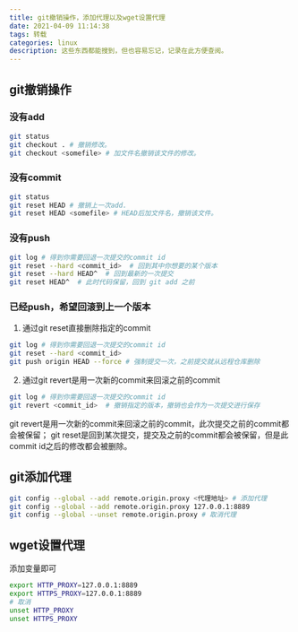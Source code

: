 ```yaml
---
title: git撤销操作，添加代理以及wget设置代理
date: 2021-04-09 11:14:38
tags: 转载
categories: linux
description: 这些东西都能搜到，但也容易忘记，记录在此方便查阅。
---
```


## git撤销操作

### 没有add

```bash
git status
git checkout . # 撤销修改。
git checkout <somefile> # 加文件名撤销该文件的修改。
```

### 没有commit

```bash
git status
git reset HEAD # 撤销上一次add.
git reset HEAD <somefile> # HEAD后加文件名，撤销该文件。
```

### 没有push

```bash
git log # 得到你需要回退一次提交的commit id
git reset --hard <commit_id>  # 回到其中你想要的某个版本
git reset --hard HEAD^  # 回到最新的一次提交
git reset HEAD^  # 此时代码保留，回到 git add 之前
```

### 已经push，希望回滚到上一个版本

1. 通过git reset直接删除指定的commit

```bash
git log # 得到你需要回退一次提交的commit id
git reset --hard <commit_id>
git push origin HEAD --force # 强制提交一次，之前提交就从远程仓库删除
```

2. 通过git revert是用一次新的commit来回滚之前的commit

```bash
git log # 得到你需要回退一次提交的commit id
git revert <commit_id>  # 撤销指定的版本，撤销也会作为一次提交进行保存
```

git revert是用一次新的commit来回滚之前的commit，此次提交之前的commit都会被保留；
git reset是回到某次提交，提交及之前的commit都会被保留，但是此commit id之后的修改都会被删除。

## git添加代理

```bash
git config --global --add remote.origin.proxy <代理地址> # 添加代理
git config --global --add remote.origin.proxy 127.0.0.1:8889
git config --global --unset remote.origin.proxy # 取消代理
```

## wget设置代理

添加变量即可

```bash
export HTTP_PROXY=127.0.0.1:8889
export HTTPS_PROXY=127.0.0.1:8889
# 取消
unset HTTP_PROXY
unset HTTPS_PROXY
```